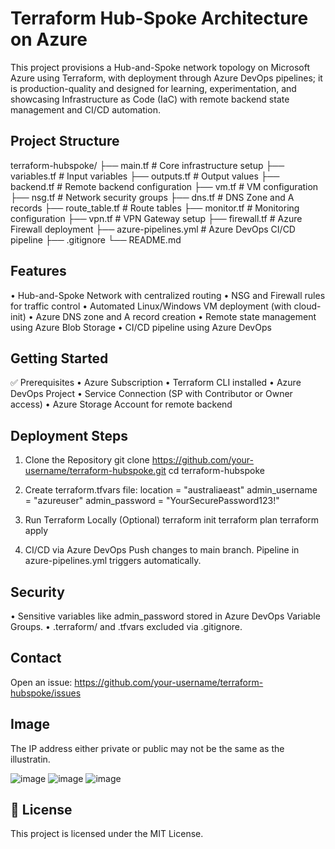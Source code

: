 Terraform Hub-Spoke Architecture on Azure
=========================================

This project provisions a Hub-and-Spoke network topology on Microsoft Azure using Terraform, with deployment through Azure DevOps pipelines; it is production-quality and designed for learning, experimentation, and showcasing Infrastructure as Code (IaC) with remote backend state management and CI/CD automation.

Project Structure
--------------------
terraform-hubspoke/
├── main.tf                # Core infrastructure setup
├── variables.tf           # Input variables
├── outputs.tf             # Output values
├── backend.tf             # Remote backend configuration
├── vm.tf                  # VM configuration
├── nsg.tf                 # Network security groups
├── dns.tf                 # DNS Zone and A records
├── route_table.tf         # Route tables
├── monitor.tf             # Monitoring configuration
├── vpn.tf                 # VPN Gateway setup
├── firewall.tf            # Azure Firewall deployment
├── azure-pipelines.yml    # Azure DevOps CI/CD pipeline
├── .gitignore
└── README.md

Features
-----------
• Hub-and-Spoke Network with centralized routing
• NSG and Firewall rules for traffic control
• Automated Linux/Windows VM deployment (with cloud-init)
• Azure DNS zone and A record creation
• Remote state management using Azure Blob Storage
• CI/CD pipeline using Azure DevOps

Getting Started
------------------
✅ Prerequisites
• Azure Subscription
• Terraform CLI installed
• Azure DevOps Project
• Service Connection (SP with Contributor or Owner access)
• Azure Storage Account for remote backend

Deployment Steps
-------------------
1. Clone the Repository
   git clone https://github.com/your-username/terraform-hubspoke.git
   cd terraform-hubspoke

2. Create terraform.tfvars file:
   location       = "australiaeast"
   admin_username = "azureuser"
   admin_password = "YourSecurePassword123!"

3. Run Terraform Locally (Optional)
   terraform init
   terraform plan
   terraform apply

4. CI/CD via Azure DevOps
   Push changes to main branch. Pipeline in azure-pipelines.yml triggers automatically.

Security
-----------
• Sensitive variables like admin_password stored in Azure DevOps Variable Groups.
• .terraform/ and .tfvars excluded via .gitignore.

Contact
----------
Open an issue: https://github.com/your-username/terraform-hubspoke/issues

Image
----------
The IP address either private or public may not be the same as the illustratin.

![image](https://github.com/user-attachments/assets/61591c88-9b03-422b-b953-ed4202cc9ae1)
![image](https://github.com/user-attachments/assets/84929eba-2567-40dd-a49b-915e98cc4cb0)
![image](https://github.com/user-attachments/assets/e6ee7f78-1f3f-4e79-b0f1-250092d44c48)









📝 License
----------
This project is licensed under the MIT License.
